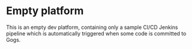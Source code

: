 # Empty platform

This is an empty dev platform, containing only a sample CI/CD Jenkins pipeline which is automatically triggered when some code is committed to Gogs.
